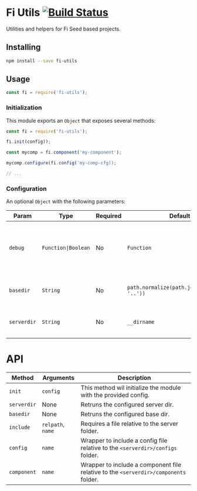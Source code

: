 # Fi Utils [![Build Status](https://travis-ci.org/FinalDevStudio/fi-utils.svg?branch=master)](https://travis-ci.org/FinalDevStudio/fi-schemas)

Utilities and helpers for Fi Seed based projects.


## Installing

```sh
npm install --save fi-utils
```


## Usage

```js
const fi = require('fi-utils');
```


### Initialization

This module exports an `Object` that exposes several methods:

```js
const fi = require('fi-utils');

fi.init(config));

const mycomp = fi.component('my-component');

mycomp.configure(fi.config('my-comp-cfg));

// ...
```


### Configuration

An optional `Object` with the following parameters:

| Param | Type | Required | Default | Description |
| --- | --- | --- | --- | --- |
| `debug` | `Function\|Boolean` | No | `Function` | Can be a `Function` to log with or a `Boolean`. If `true` it will use `console.log`. |
| `basedir` | `String` | No | `path.normalize(path.join(__dirname, '..'))` | Absolute path to the app's base dir. |
| `serverdir` | `String` | No | `__dirname` | Absolute path to the app's server dir. |


# API

| Method | Arguments | Description |
| --- | --- | --- |
| `init` | `config` | This method wil initialize the module with the provided config. |
| `serverdir` | None | Retruns the configured server dir. |
| `basedir` | None | Retruns the configured base dir. |
| `include` | `relpath`, `name` | Requires a file relative to the server folder. |
| `config` | `name` | Wrapper to include a config file relative to the `<serverdir>/configs` folder. |
| `component` | `name` | Wrapper to include a component file relative to the `<serverdir>/components` folder. |
